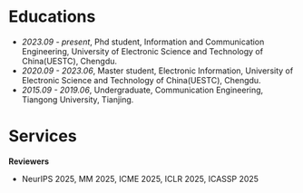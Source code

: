
# Educations
- *2023.09 - present*, Phd student, Information and Communication Engineering, University of Electronic Science and Technology of China(UESTC), Chengdu.
- *2020.09 - 2023.06*, Master student, Electronic Information, University of Electronic Science and Technology of China(UESTC), Chengdu.
- *2015.09 - 2019.06*, Undergraduate, Communication Engineering, Tiangong University, Tianjing.

# Services
**Reviewers**
- NeurIPS 2025, MM 2025, ICME 2025, ICLR 2025, ICASSP 2025
